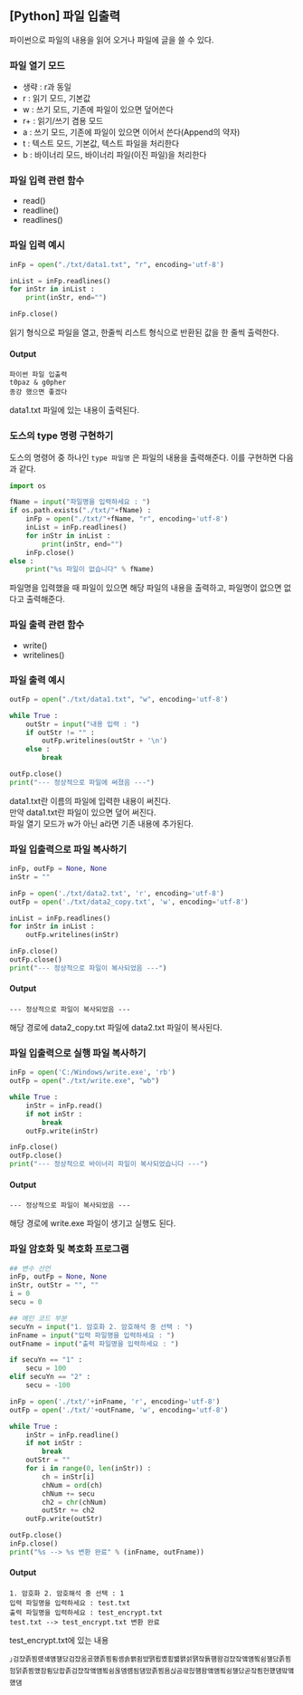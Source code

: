 
## [Python] 파일 입출력
파이썬으로 파일의 내용을 읽어 오거나 파일에 글을 쓸 수 있다.  

### 파일 열기 모드
- 생략 : r과 동일
- r : 읽기 모드, 기본값
- w : 쓰기 모드, 기존에 파일이 있으면 덮어쓴다
- r+ : 읽기/쓰기 겸용 모드
- a : 쓰기 모드, 기존에 파일이 있으면 이어서 쓴다(Append의 약자)
- t : 텍스트 모드, 기본값, 텍스트 파일을 처리한다
- b : 바이너리 모드, 바이너리 파일(이진 파일)을 처리한다

### 파일 입력 관련 함수
- read() 
- readline()
- readlines()

### 파일 입력 예시
``` python
inFp = open("./txt/data1.txt", "r", encoding='utf-8')

inList = inFp.readlines()
for inStr in inList :
    print(inStr, end="")

inFp.close()
```
읽기 형식으로 파일을 열고, 한줄씩 리스트 형식으로 반환된 값을 한 줄씩 출력한다.
 #### Output
 ```
 파이썬 파일 입출력
 t0paz & g0pher
 종강 했으면 좋겠다
 ```
 data1.txt 파일에 있는 내용이 출력된다.

### 도스의 type 명령 구현하기
도스의 명령어 중 하나인 `type 파일명` 은 파일의 내용을 출력해준다.
이를 구현하면 다음과 같다.
``` python
import os

fName = input("파일명을 입력하세요 : ")
if os.path.exists("./txt/"+fName) :
    inFp = open("./txt/"+fName, "r", encoding='utf-8')
    inList = inFp.readlines()
    for inStr in inList :
        print(inStr, end="")
    inFp.close()
else :
    print("%s 파일이 없습니다" % fName)
```
파일명을 입력했을 때 파일이 있으면 해당 파일의 내용을 출력하고, 파일명이 없으면 없다고 출력해준다.

### 파일 출력 관련 함수
- write()
- writelines()

### 파일 출력 예시
``` python
outFp = open("./txt/data1.txt", "w", encoding='utf-8')

while True :
    outStr = input("내용 입력 : ")
    if outStr != "" :
        outFp.writelines(outStr + '\n')
    else :
        break

outFp.close()
print("--- 정상적으로 파일에 써졌음 ---")
```
data1.txt란 이름의 파일에 입력한 내용이 써진다.  
만약 data1.txt란 파일이 있으면 덮어 써진다.  
파일 열기 모드가 w가 아닌 a라면 기존 내용에 추가된다.

### 파일 입출력으로 파일 복사하기
``` python
inFp, outFp = None, None
inStr = ""

inFp = open('./txt/data2.txt', 'r', encoding='utf-8')
outFp = open('./txt/data2_copy.txt', 'w', encoding='utf-8')

inList = inFp.readlines()
for inStr in inList :
    outFp.writelines(inStr)

inFp.close()
outFp.close()
print("--- 정상적으로 파일이 복사되었음 ---")
```

#### Output
```
--- 정상적으로 파일이 복사되었음 ---
```
해당 경로에 data2_copy.txt 파일에 data2.txt 파일이 복사된다.

### 파일 입출력으로 실행 파일 복사하기
``` python
inFp = open('C:/Windows/write.exe', 'rb')
outFp = open("./txt/write.exe", "wb")

while True :
    inStr = inFp.read()
    if not inStr :
        break
    outFp.write(inStr)

inFp.close()
outFp.close()
print("--- 정상적으로 바이너리 파일이 복사되었습니다 ---")
```

#### Output
```
--- 정상적으로 파일이 복사되었음 ---
```

해당 경로에 write.exe 파일이 생기고 실행도 된다.

### 파일 암호화 및 복호화 프로그램
``` python
## 변수 선언
inFp, outFp = None, None
inStr, outStr = "", ""
i = 0
secu = 0

## 메인 코드 부분
secuYn = input("1. 암호화 2. 암호해석 중 선택 : ")
inFname = input("입력 파일명을 입력하세요 : ")
outFname = input("출력 파일명을 입력하세요 : ")

if secuYn == "1" :
    secu = 100
elif secuYn == "2" :
    secu = -100

inFp = open('./txt/'+inFname, 'r', encoding='utf-8')
outFp = open('./txt/'+outFname, 'w', encoding='utf-8')

while True :
    inStr = inFp.readline()
    if not inStr :
        break
    outStr = ""
    for i in range(0, len(inStr)) :
        ch = inStr[i]
        chNum = ord(ch)
        chNum += secu
        ch2 = chr(chNum)
        outStr += ch2
    outFp.write(outStr)

outFp.close()
inFp.close()
print("%s --> %s 변환 완료" % (inFname, outFname))
```

#### Output
```
1. 암호화 2. 암호해석 중 선택 : 1
입력 파일명을 입력하세요 : test.txt
출력 파일명을 입력하세요 : test_encrypt.txt
test.txt --> test_encrypt.txt 변환 완료
```
test_encrypt.txt에 있는 내용
```
｣검쟜졹뵘럤섘얨쟬닸검쟜옴굤헀졹뵘룀솀솕뫩쥠뱠땕룁볬횜뱳왥섥땕잨툙햼왐검쟜잨얰얨뵠쉼쟬닸졹뵘험덝졹뵘먰잠룀닸팝졹검쟜잨얰얨뵠쉼옪뎸럠됨덈맜졹뵘욤싡곰괔헍햼왐얰얨뵠쉼쟬닸곧잨푐헌헀덈맠먴헀덈
```
